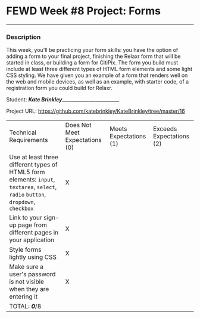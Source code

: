 # FEWD Week #8 Project: Forms

---


### Description


This week, you'll be practicing your form skills: you have the option of adding a form to your final project, finishing the Relaxr form that will be started in class, or building a form for CitiPix. The form you build must include at least three different types of HTML form elements and some light CSS styling. We have given you an example of a form that renders well on the web and mobile devices, as well as an example, with starter code, of a registration form you could build for Relaxr.

Student: _____Kate Brinkley_____________________________

Project URL: https://github.com/katebrinkley/KateBrinkley/tree/master/16

|                                                                                                                                                                |                                |                        |                          |
|----------------------------------------------------------------------------------------------------------------------------------------------------------------|--------------------------------|------------------------|--------------------------|
| Technical Requirements                                                                                                                                         | Does Not Meet Expectations (0) | Meets Expectations (1) | Exceeds Expectations (2) |
| Use at least three different types of HTML5 form elements: ```input```, ```textarea```, ```select```, ```radio``` ```button```, ```dropdown```, ```checkbox``` |       X                         |                        |                          |
| Link to your sign-up page from different pages in your application                                                                                             |             X                   |                        |                          |
| Style forms lightly using CSS                                                                                                                                  |                  X              |                        |                          |
| Make sure a user's password is not visible when they are entering it                                                                                           |                 X               |                        |                          |
| TOTAL: ___0___/8                                                                                                                                                |                                |                        |                          |
